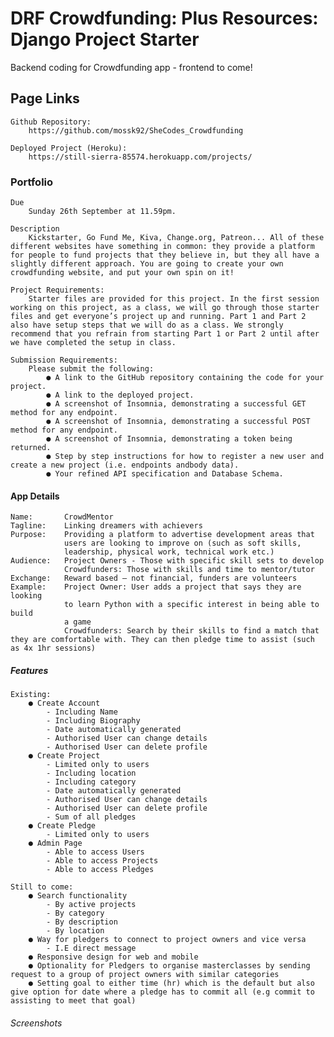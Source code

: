 # DRF Crowdfunding: Plus Resources: Django Project Starter
Backend coding for Crowdfunding app - frontend to come!

## Page Links
    Github Repository:
        https://github.com/mossk92/SheCodes_Crowdfunding
    
    Deployed Project (Heroku):
        https://still-sierra-85574.herokuapp.com/projects/

### Portfolio
    Due
        Sunday 26th September at 11.59pm.

    Description
        Kickstarter, Go Fund Me, Kiva, Change.org, Patreon... All of these different websites have something in common: they provide a platform for people to fund projects that they believe in, but they all have a slightly different approach. You are going to create your own crowdfunding website, and put your own spin on it!

    Project Requirements:
        Starter files are provided for this project. In the first session working on this project, as a class, we will go through those starter files and get everyone’s project up and running. Part 1 and Part 2 also have setup steps that we will do as a class. We strongly recommend that you refrain from starting Part 1 or Part 2 until after we have completed the setup in class.

    Submission Requirements:
        Please submit the following:
            ● A link to the GitHub repository containing the code for your project.
            ● A link to the deployed project.
            ● A screenshot of Insomnia, demonstrating a successful GET method for any endpoint.
            ● A screenshot of Insomnia, demonstrating a successful POST method for any endpoint.
            ● A screenshot of Insomnia, demonstrating a token being returned.
            ● Step by step instructions for how to register a new user and create a new project (i.e. endpoints andbody data).
            ● Your refined API specification and Database Schema.

#### App Details
    Name:       CrowdMentor
    Tagline:    Linking dreamers with achievers
    Purpose:    Providing a platform to advertise development areas that 
                users are looking to improve on (such as soft skills, 
                leadership, physical work, technical work etc.)
    Audience:   Project Owners - Those with specific skill sets to develop
                Crowdfunders: Those with skills and time to mentor/tutor
    Exchange:   Reward based – not financial, funders are volunteers
    Example:    Project Owner: User adds a project that says they are looking 
                to learn Python with a specific interest in being able to build 
                a game
                Crowdfunders: Search by their skills to find a match that they are comfortable with. They can then pledge time to assist (such as 4x 1hr sessions)

##### Features
    Existing:
        ● Create Account
            - Including Name
            - Including Biography
            - Date automatically generated
            - Authorised User can change details
            - Authorised User can delete profile
        ● Create Project
            - Limited only to users
            - Including location
            - Including category
            - Date automatically generated
            - Authorised User can change details
            - Authorised User can delete profile
            - Sum of all pledges
        ● Create Pledge
            - Limited only to users
        ● Admin Page
            - Able to access Users
            - Able to access Projects
            - Able to access Pledges       

    Still to come:
        ● Search functionality
            - By active projects
            - By category
            - By description
            - By location
        ● Way for pledgers to connect to project owners and vice versa
            - I.E direct message 
        ● Responsive design for web and mobile
        ● Optionality for Pledgers to organise masterclasses by sending request to a group of project owners with similar categories
        ● Setting goal to either time (hr) which is the default but also give option for date where a pledge has to commit all (e.g commit to assisting to meet that goal)

###### Screenshots

